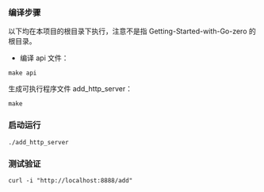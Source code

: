 ### 编译步骤

以下均在本项目的根目录下执行，注意不是指 Getting-Started-with-Go-zero 的根目录。

* 编译 api 文件：

```shell
make api
```

生成可执行程序文件 add_http_server：

```shell
make
```

### 启动运行

```shell
./add_http_server
```

### 测试验证

```shell
curl -i "http://localhost:8888/add"
```

